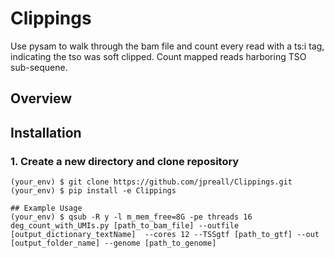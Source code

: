 # Clippings
Use pysam to walk through the bam file and count every read with a ts:i tag, indicating the tso was soft clipped.
Count mapped reads harboring TSO sub-sequene.

## Overview

## Installation
### 1. Create a new directory and clone repository
```
(your_env) $ git clone https://github.com/jpreall/Clippings.git
(your_env) $ pip install -e Clippings

## Example Usage
(your_env) $ qsub -R y -l m_mem_free=8G -pe threads 16 deg_count_with_UMIs.py [path_to_bam_file] --outfile [output_dictionary_textName]  --cores 12 --TSSgtf [path_to_gtf] --out [output_folder_name] --genome [path_to_genome]


